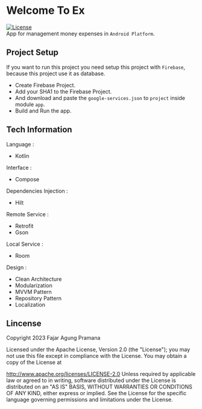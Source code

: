 # Welcome To Ex
[![License](https://img.shields.io/badge/License-Apache%202.0-blue.svg)](https://opensource.org/licenses/Apache-2.0)</br>
App for management money expenses in `Android Platform`.

## Project Setup
If you want to run this project you need setup this project with `Firebase`, because this project use it as database.</br>
- Create Firebase Project.
- Add your SHA1 to the Firebase Project.
- And download and paste the `google-services.json` to `project` inside module `app`.
- Build and Run the app.

## Tech Information
Language :
- Kotlin

Interface :
- Compose

Dependencies Injection :
- Hilt

Remote Service :
- Retrofit
- Gson

Local Service :
- Room

Design :
- Clean Architecture
- Modularization
- MVVM Pattern
- Repository Pattern
- Localization

## Lincense
Copyright 2023 Fajar Agung Pramana

Licensed under the Apache License, Version 2.0 (the "License"); you may not use this file except in compliance with the License. You may obtain a copy of the License at

http://www.apache.org/licenses/LICENSE-2.0
Unless required by applicable law or agreed to in writing, software distributed under the License is distributed on an "AS IS" BASIS, WITHOUT WARRANTIES OR CONDITIONS OF ANY KIND, either express or implied. See the License for the specific language governing permissions and limitations under the License.
